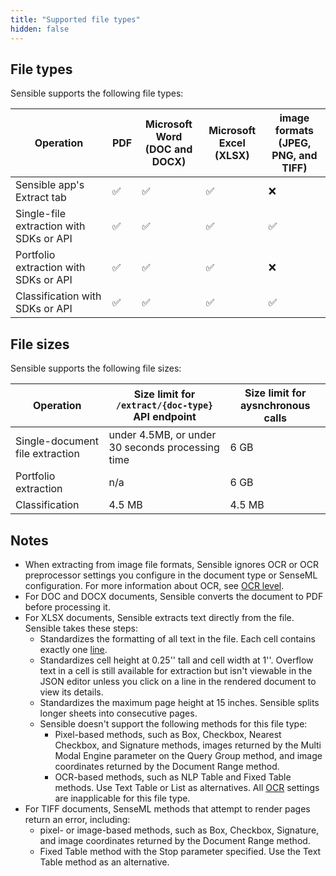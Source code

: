 ```yaml
---
title: "Supported file types"
hidden: false
---
```


## File types

Sensible supports the following file types:

| Operation                              | PDF  | Microsoft Word<br/> (DOC and DOCX) | Microsoft Excel<br/>(XLSX) | image formats<br/>(JPEG, PNG, and TIFF) |
| -------------------------------------- | ---- | ---------------------------------- | --------------------------------------- | --------------------------------------- |
| Sensible app's Extract tab    | ✅    | ✅                                  | ✅                                 | ❌                                       |
| Single-file extraction with SDKs or API | ✅    | ✅                                  | ✅                                 | ✅                                       |
| Portfolio extraction with SDKs or API   | ✅    | ✅                                  | ✅                                 | ❌                                       |
| Classification with SDKs or API         | ✅    | ✅                                  | ✅                                 | ✅                                       |

## File sizes

Sensible supports the following file sizes:

| Operation              | Size limit for `/extract/{doc-type}` API endpoint                | Size limit for aysnchronous calls |
| ---------------------- | ------------------------------------------------ | ----------------------- |
| Single-document file extraction | under 4.5MB, or under 30 seconds processing time | 6 GB                    |
| Portfolio extraction   | n/a                                              | 6 GB                    |
| Classification         | 4.5 MB                                           | 4.5 MB                  |

## Notes

- When extracting from image file formats, Sensible ignores OCR or OCR preprocessor settings you configure in the document type or SenseML configuration. For more information about OCR, see [OCR level](doc:ocr-level).
- For DOC and DOCX documents, Sensible converts the document to PDF before processing it.
- For XLSX documents, Sensible extracts text directly from the file. Sensible takes these steps:
     - Standardizes the formatting of all text in the file. Each cell contains exactly one [line](doc:lines).
     - Standardizes cell height at 0.25'' tall and cell width at 1''. Overflow text in a cell is still available for extraction but isn't viewable in the JSON editor unless you click on a line in the rendered document to view its details. 
     - Standardizes the maximum page height at 15 inches. Sensible splits longer sheets into consecutive pages.
     - Sensible doesn't support the following methods for this file type:
       - Pixel-based methods, such as Box, Checkbox, Nearest Checkbox, and Signature methods, images returned by the Multi Modal Engine parameter on the Query Group method, and image coordinates returned by the Document Range method.
       - OCR-based methods, such as NLP Table and Fixed Table methods. Use Text Table or List as alternatives. All [OCR](doc:ocr) settings are inapplicable for this file type.
- For TIFF documents, SenseML methods that attempt to render pages return an error, including:
     - pixel- or image-based methods, such as Box, Checkbox, Signature, and image coordinates returned by the Document Range method.
     - Fixed Table method with the Stop parameter specified. Use the Text Table method as an alternative.

